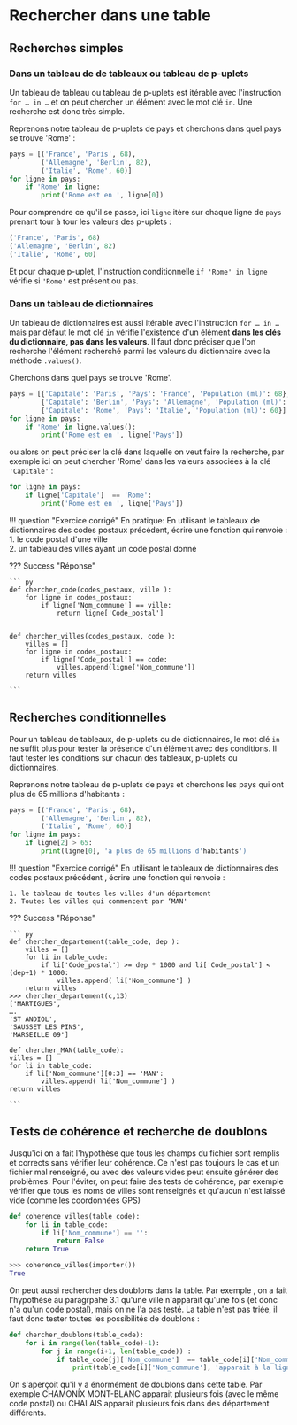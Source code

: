 # Rechercher dans une table

##	Recherches simples

### Dans un tableau de de tableaux ou tableau de p-uplets

Un tableau de tableau ou tableau de p-uplets est itérable avec l'instruction `for … in …` et on peut chercher un élément avec le mot clé `in`. Une recherche est donc très simple.

Reprenons notre tableau de p-uplets de pays et cherchons dans quel pays se trouve 'Rome' :

``` py
pays = [('France', 'Paris', 68), 
        ('Allemagne', 'Berlin', 82),
        ('Italie', 'Rome', 60)]
for ligne in pays:
    if 'Rome' in ligne:
        print('Rome est en ', ligne[0])
```

Pour comprendre ce qu'il se passe, ici `ligne` itère sur chaque ligne de `pays` prenant tour à tour les valeurs des p-uplets  :

``` py
('France', 'Paris', 68)
('Allemagne', 'Berlin', 82)
('Italie', 'Rome', 60)
```

Et pour chaque p-uplet, l'instruction conditionnelle `if 'Rome' in ligne` vérifie si `'Rome'` est présent ou pas. 

###	Dans un tableau de dictionnaires

Un tableau de dictionnaires est aussi itérable avec l'instruction `for … in …` mais par défaut le mot clé `in` vérifie l'existence d'un élément **dans les clés du dictionnaire, pas dans les valeurs**. Il faut donc préciser que l'on recherche l'élément recherché parmi les valeurs du dictionnaire avec la méthode `.values()`. 

Cherchons dans quel pays se trouve 'Rome'.

``` py
pays = [{'Capitale': 'Paris', 'Pays': 'France', 'Population (ml)': 68},
        {'Capitale': 'Berlin', 'Pays': 'Allemagne', 'Population (ml)': 82},
        {'Capitale': 'Rome', 'Pays': 'Italie', 'Population (ml)': 60}]
for ligne in pays:
    if 'Rome' in ligne.values():
        print('Rome est en ', ligne['Pays'])
```

ou alors on peut préciser la clé dans laquelle on veut faire la recherche, par exemple ici on peut chercher 'Rome' dans les valeurs associées à la clé `'Capitale'` :

``` py
for ligne in pays:
    if ligne['Capitale']  == 'Rome':
        print('Rome est en ', ligne['Pays'])
```



!!! question "Exercice corrigé" 
    En pratique: En utilisant le tableaux de dictionnaires des codes postaux précédent, écrire une fonction qui renvoie :
    1. le code postal d'une ville	
    2. un tableau des villes ayant un code postal donné

??? Success "Réponse"


    ``` py
    def chercher_code(codes_postaux, ville ):
        for ligne in codes_postaux: 
            if ligne['Nom_commune'] == ville:
                return ligne['Code_postal'] 


    def chercher_villes(codes_postaux, code ): 
        villes = [] 
        for ligne in codes_postaux:
            if ligne['Code_postal'] == code:
                villes.append(ligne['Nom_commune'])
        return villes 
        
    ```



##	Recherches conditionnelles

Pour un tableau de tableaux,  de p-uplets ou de dictionnaires, le mot clé `in` ne suffit plus pour tester la présence d'un élément avec des conditions. Il faut tester les conditions sur chacun des tableaux, p-uplets ou dictionnaires.

Reprenons notre tableau de p-uplets de pays et cherchons les pays qui ont plus de 65 millions d'habitants :

``` py
pays = [('France', 'Paris', 68),
        ('Allemagne', 'Berlin', 82),
        ('Italie', 'Rome', 60)]
for ligne in pays:
    if ligne[2] > 65: 
        print(ligne[0], 'a plus de 65 millions d'habitants')
```

!!! question "Exercice corrigé" 
    En utilisant le tableaux de dictionnaires des codes postaux précédent , écrire une fonction qui renvoie :

    1. le tableau de toutes les villes d'un département	
    2. Toutes les villes qui commencent par ‘MAN'

??? Success "Réponse"

    ``` py
    def chercher_departement(table_code, dep ):
        villes = []
        for li in table_code:
            if li['Code_postal'] >= dep * 1000 and li['Code_postal'] < (dep+1) * 1000:
                villes.append( li['Nom_commune'] )
        return villes
    >>> chercher_departement(c,13)
    ['MARTIGUES',
    ….
    'ST ANDIOL',
    'SAUSSET LES PINS',
    'MARSEILLE 09']

    def chercher_MAN(table_code):
    villes = []
    for li in table_code:
        if li['Nom_commune'][0:3] == 'MAN':
            villes.append( li['Nom_commune'] )
    return villes
        
    ```


## 	Tests de cohérence et recherche de doublons

Jusqu'ici on a fait l'hypothèse que tous les champs du fichier sont remplis et corrects sans vérifier leur cohérence. Ce n'est pas toujours le cas et un fichier mal renseigné, ou avec des valeurs vides peut ensuite générer des problèmes. 
Pour l'éviter, on peut faire des tests de cohérence, par exemple vérifier que tous les noms de villes sont renseignés et qu'aucun n'est laissé vide (comme les coordonnées GPS)

``` py
def coherence_villes(table_code):
    for li in table_code:
        if li['Nom_commune'] == '':
            return False
    return True

>>> coherence_villes(importer())
True
```

On peut aussi rechercher des doublons dans la table. Par exemple , on a fait l'hypothèse au paragrpahe 3.1 qu'une ville n'apparait qu'une fois (et donc n'a qu'un code postal), mais on ne l'a pas testé.
La table n'est pas triée, il faut donc tester toutes les possibilités de doublons :

``` py
def chercher_doublons(table_code):
    for i in range(len(table_code)-1):
        for j in range(i+1, len(table_code)) :
            if table_code[j]['Nom_commune']  == table_code[i]['Nom_commune']:
                print(table_code[i]['Nom_commune'], 'apparait à la ligne', i, 'et', j)
```

On s'aperçoit qu'il y a énormément de doublons dans cette table. Par exemple CHAMONIX MONT-BLANC apparait plusieurs fois (avec le même code postal) ou CHALAIS apparait plusieurs fois dans des département différents.
